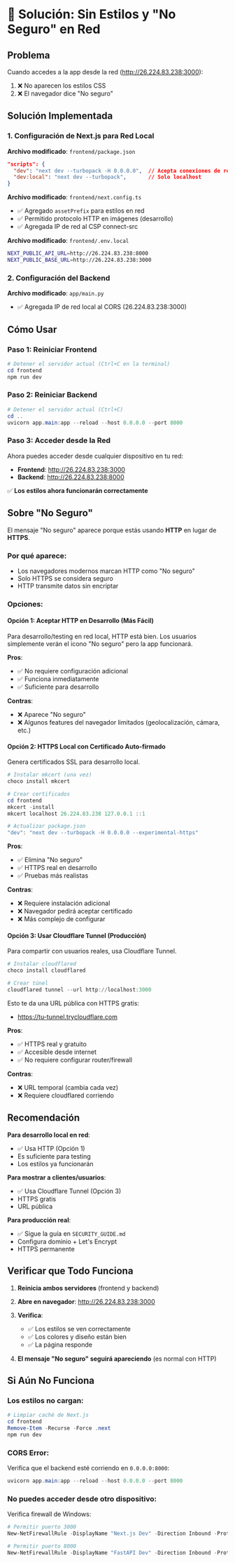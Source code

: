 # 🔧 Solución: Sin Estilos y "No Seguro" en Red

## Problema
Cuando accedes a la app desde la red (http://26.224.83.238:3000):
1. ❌ No aparecen los estilos CSS
2. ❌ El navegador dice "No seguro"

## Solución Implementada

### 1. Configuración de Next.js para Red Local

**Archivo modificado**: `frontend/package.json`
```json
"scripts": {
  "dev": "next dev --turbopack -H 0.0.0.0",  // Acepta conexiones de red
  "dev:local": "next dev --turbopack",       // Solo localhost
}
```

**Archivo modificado**: `frontend/next.config.ts`
- ✅ Agregado `assetPrefix` para estilos en red
- ✅ Permitido protocolo HTTP en imágenes (desarrollo)
- ✅ Agregada IP de red al CSP connect-src

**Archivo modificado**: `frontend/.env.local`
```bash
NEXT_PUBLIC_API_URL=http://26.224.83.238:8000
NEXT_PUBLIC_BASE_URL=http://26.224.83.238:3000
```

### 2. Configuración del Backend

**Archivo modificado**: `app/main.py`
- ✅ Agregada IP de red local al CORS (26.224.83.238:3000)

## Cómo Usar

### Paso 1: Reiniciar Frontend
```powershell
# Detener el servidor actual (Ctrl+C en la terminal)
cd frontend
npm run dev
```

### Paso 2: Reiniciar Backend
```powershell
# Detener el servidor actual (Ctrl+C)
cd ..
uvicorn app.main:app --reload --host 0.0.0.0 --port 8000
```

### Paso 3: Acceder desde la Red
Ahora puedes acceder desde cualquier dispositivo en tu red:
- **Frontend**: http://26.224.83.238:3000
- **Backend**: http://26.224.83.238:8000

✅ **Los estilos ahora funcionarán correctamente**

## Sobre "No Seguro"

El mensaje "No seguro" aparece porque estás usando **HTTP** en lugar de **HTTPS**.

### Por qué aparece:
- Los navegadores modernos marcan HTTP como "No seguro"
- Solo HTTPS se considera seguro
- HTTP transmite datos sin encriptar

### Opciones:

#### Opción 1: Aceptar HTTP en Desarrollo (Más Fácil)
Para desarrollo/testing en red local, HTTP está bien. Los usuarios simplemente verán el ícono "No seguro" pero la app funcionará.

**Pros**:
- ✅ No requiere configuración adicional
- ✅ Funciona inmediatamente
- ✅ Suficiente para desarrollo

**Contras**:
- ❌ Aparece "No seguro"
- ❌ Algunos features del navegador limitados (geolocalización, cámara, etc.)

#### Opción 2: HTTPS Local con Certificado Auto-firmado
Genera certificados SSL para desarrollo local.

```powershell
# Instalar mkcert (una vez)
choco install mkcert

# Crear certificados
cd frontend
mkcert -install
mkcert localhost 26.224.83.238 127.0.0.1 ::1

# Actualizar package.json
"dev": "next dev --turbopack -H 0.0.0.0 --experimental-https"
```

**Pros**:
- ✅ Elimina "No seguro"
- ✅ HTTPS real en desarrollo
- ✅ Pruebas más realistas

**Contras**:
- ❌ Requiere instalación adicional
- ❌ Navegador pedirá aceptar certificado
- ❌ Más complejo de configurar

#### Opción 3: Usar Cloudflare Tunnel (Producción)
Para compartir con usuarios reales, usa Cloudflare Tunnel.

```powershell
# Instalar cloudflared
choco install cloudflared

# Crear túnel
cloudflared tunnel --url http://localhost:3000
```

Esto te da una URL pública con HTTPS gratis:
- https://tu-tunnel.trycloudflare.com

**Pros**:
- ✅ HTTPS real y gratuito
- ✅ Accesible desde internet
- ✅ No requiere configurar router/firewall

**Contras**:
- ❌ URL temporal (cambia cada vez)
- ❌ Requiere cloudflared corriendo

## Recomendación

**Para desarrollo local en red**:
- ✅ Usa HTTP (Opción 1)
- Es suficiente para testing
- Los estilos ya funcionarán

**Para mostrar a clientes/usuarios**:
- ✅ Usa Cloudflare Tunnel (Opción 3)
- HTTPS gratis
- URL pública

**Para producción real**:
- ✅ Sigue la guía en `SECURITY_GUIDE.md`
- Configura dominio + Let's Encrypt
- HTTPS permanente

## Verificar que Todo Funciona

1. **Reinicia ambos servidores** (frontend y backend)
2. **Abre en navegador**: http://26.224.83.238:3000
3. **Verifica**:
   - ✅ Los estilos se ven correctamente
   - ✅ Los colores y diseño están bien
   - ✅ La página responde

4. **El mensaje "No seguro" seguirá apareciendo** (es normal con HTTP)

## Si Aún No Funciona

### Los estilos no cargan:
```powershell
# Limpiar caché de Next.js
cd frontend
Remove-Item -Recurse -Force .next
npm run dev
```

### CORS Error:
Verifica que el backend esté corriendo en `0.0.0.0:8000`:
```powershell
uvicorn app.main:app --reload --host 0.0.0.0 --port 8000
```

### No puedes acceder desde otro dispositivo:
Verifica firewall de Windows:
```powershell
# Permitir puerto 3000
New-NetFirewallRule -DisplayName "Next.js Dev" -Direction Inbound -Protocol TCP -LocalPort 3000 -Action Allow

# Permitir puerto 8000
New-NetFirewallRule -DisplayName "FastAPI Dev" -Direction Inbound -Protocol TCP -LocalPort 8000 -Action Allow
```
